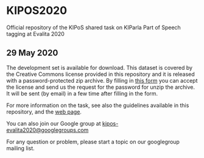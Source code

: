 # KIPOS2020 #

Official repository of the KIPoS shared task on KIParla Part of Speech tagging at Evalita 2020

## 29 May 2020 ##
The development set is available for download.
This dataset is covered by the Creative Commons license provided in this repository and it is released with a password-protected zip archive. 
By filling in [this form](https://docs.google.com/forms/d/e/1FAIpQLSdNHWAWCAGyJCSA10dVcPjxl2cf5XCV2ZlfaZF0XHc5pPQsVg/viewform) you can accept the license and send us the request for the password for unzip the archive. It will be sent (by email) in a few time after filling in the form.

For more information on the task, see also the guidelines available in this repository, and the 
[web page](http://www.di.unito.it/~tutreeb/kipos-evalita2020/index.html). 

You can also join our Google group at [kipos-evalita2020@googlegroups.com](https://groups.google.com/forum/#!forum/kipos-evalita2020)

For any question or problem, please start a topic on our googlegroup mailing list.
